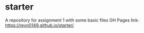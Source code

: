 # starter
A repository for assignment 1 with some basic files
GH Pages link: https://reyn0149.github.io/starter/.
